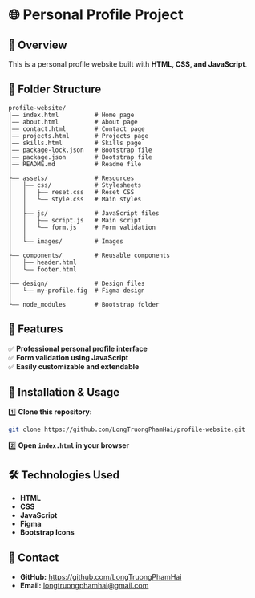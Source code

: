 # 🌐 Personal Profile Project

## 📌 Overview  
This is a personal profile website built with **HTML, CSS, and JavaScript**.  

## 📂 Folder Structure  
```
profile-website/  
│—— index.html          # Home page  
│—— about.html          # About page  
│—— contact.html        # Contact page  
│—— projects.html       # Projects page  
│—— skills.html         # Skills page
│—— package-lock.json   # Bootstrap file
│—— package.json        # Bootstrap file
│—— README.md           # Readme file
│  
├—— assets/             # Resources  
│   ├—— css/            # Stylesheets  
│   │   ├—— reset.css   # Reset CSS  
│   │   └—— style.css   # Main styles  
│   │   
│   ├—— js/             # JavaScript files  
│   │   ├—— script.js   # Main script  
│   │   └—— form.js     # Form validation  
│   │   
│   └—— images/         # Images  
│  
├—— components/         # Reusable components  
│   ├—— header.html  
│   └—— footer.html  
│
├—— design/             # Design files  
│   └—— my-profile.fig  # Figma design
│
└—— node_modules        # Bootstrap folder
```

## 🚀 Features  
✅ **Professional personal profile interface**  
✅ **Form validation using JavaScript**  
✅ **Easily customizable and extendable**  

## 🎯 Installation & Usage  
1️⃣ **Clone this repository:**  
   ```sh
   git clone https://github.com/LongTruongPhamHai/profile-website.git
   ```  
2️⃣ **Open `index.html` in your browser**  

## 🛠 Technologies Used  
- **HTML**
- **CSS**
- **JavaScript** 
- **Figma**
- **Bootstrap Icons**

## 💌 Contact  
- **GitHub:** https://github.com/LongTruongPhamHai
- **Email:** longtruongphamhai@gmail.com  
